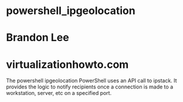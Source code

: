 # powershell_ipgeolocation
# Brandon Lee
# virtualizationhowto.com

The powershell ipgeolocation PowerShell uses an API call to ipstack.  It provides the logic to notify recipients once a connection is made to a workstation, server, etc on a specified port.  
